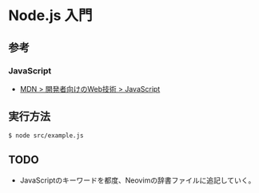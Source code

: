 # Node.js 入門
## 参考
### JavaScript
* [MDN > 開発者向けのWeb技術 > JavaScript](https://developer.mozilla.org/ja/docs/Web/JavaScript)


## 実行方法
```
$ node src/example.js
```


## TODO
* JavaScriptのキーワードを都度、Neovimの辞書ファイルに追記していく。
